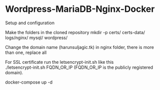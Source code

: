 # Wordpress-MariaDB-Nginx-Docker

Setup and configuration

Make the folders in the cloned repository 
mkdir -p certs/ certs-data/ logs/nginx/ mysql/ wordpress/

Change the domain name (harunsuljagic.tk) in nginx folder, there is more than one, replace all
  
For SSL certificate run the letsencrypt-init.sh like this     
./letsencrypt-init.sh FQDN_OR_IP   (FQDN_OR_IP is the publicly registered domain). 

docker-compose up -d
